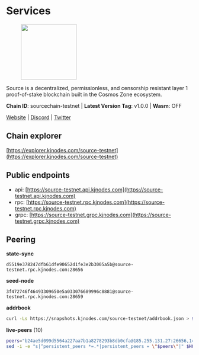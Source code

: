 # Services

<figure><img src="https://raw.githubusercontent.com/kj89/testnet_manuals/main/pingpub/logos/source.png" width="150" alt=""><figcaption></figcaption></figure>

Source is a decentralized, permissionless, and censorship resistant layer 1 proof-of-stake blockchain built in the Cosmos Zone ecosystem.

**Chain ID**: sourcechain-testnet | **Latest Version Tag**: v1.0.0 | **Wasm**: OFF

[Website](https://www.sourceprotocol.io/) | [Discord](https://discord.io/SourceProtocol) | [Twitter](https://www.twitter.com/sourceprotocol_)




## Chain explorer
[https://explorer.kjnodes.com/source-testnet](https://explorer.kjnodes.com/source-testnet)

## Public endpoints

* api: [https://source-testnet.api.kjnodes.com](https://source-testnet.api.kjnodes.com)
* rpc: [https://source-testnet.rpc.kjnodes.com](https://source-testnet.rpc.kjnodes.com)
* grpc: [https://source-testnet.grpc.kjnodes.com](https://source-testnet.grpc.kjnodes.com)

## Peering

**state-sync**

```text
d5519e378247dfb61dfe90652d1fe3e2b3005a5b@source-testnet.rpc.kjnodes.com:28656
```

**seed-node**

```text
3f472746f46493309650e5a033076689996c8881@source-testnet.rpc.kjnodes.com:28659
```

**addrbook**
```bash
curl -Ls https://snapshots.kjnodes.com/source-testnet/addrbook.json > $HOME/.source/config/addrbook.json
```

**live-peers** (10)
```bash
peers="b24ae5d099d5564a227aa7b1a8278293b8db0cfa@185.255.131.27:26656,14d1da3e6798ae897a551d179f91c4c4434d633f@178.20.43.18:26656,d5519e378247dfb61dfe90652d1fe3e2b3005a5b@65.109.68.190:28656,2b2f270bd3bd1d518d87ca057597348cd8582698@109.123.252.3:26656,9d16b552697cdce3c8b4f23de53708533d99bc59@165.232.144.133:26656,9f9d7c982cf37dd113192c6d4a5c4c0ac1997a25@185.22.152.217:26656,3842f067439c4221e9f9535cdf59d22984d58fed@66.94.123.47:26656,9260303a16969bbf4360b462d80ce12f77c4d3a1@43.131.35.28:26656,db69700d8b0c277183ab1ec34d79a083c2578d32@65.21.145.209:26656,c5eccf228a25f979592297311bfe2cc8ef94e482@95.111.229.159:26656"
sed -i -e "s|^persistent_peers *=.*|persistent_peers = \"$peers\"|" $HOME/.source/config/config.toml
```
